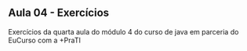## Aula 04 - Exercícios

Exercícios da quarta aula do módulo 4 do curso de java em parceria do EuCurso com a +PraTI
